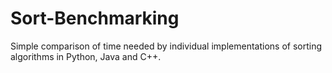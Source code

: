 # Sort-Benchmarking
Simple comparison of time needed by individual implementations of sorting algorithms in Python, Java and C++. 
